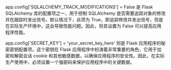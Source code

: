app.config['SQLALCHEMY_TRACK_MODIFICATIONS'] = False 是 Flask SQLAlchemy 库的配置项之一，用于控制 SQLAlchemy 是否需要追踪对象的修改并在跟踪时发出信号。默认情况下，此项为 True，即追踪修改并发出信号，但是在实际生产环境中，这会导致性能问题。因此，将其设置为 False 可以提高应用程序性能。



app.config['SECRET_KEY'] = 'your_secret_key_here' 则是 Flask 应用程序的秘密密钥配置项。这个密钥在 Flask 应用程序中扮演着非常重要的角色，它用于加密和解密会话 cookie 和其他敏感数据，以确保应用程序的安全性。因此，在实际生产使用中，必须设置一个强密码来保护应用程序中的关键数据。